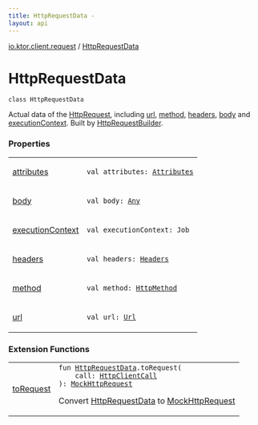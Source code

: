 ```yaml
---
title: HttpRequestData - 
layout: api
---
```


<div class='api-docs-breadcrumbs'><a href="../index.html">io.ktor.client.request</a> / <a href="./index.html">HttpRequestData</a></div>

# HttpRequestData

<div class="signature"><code><span class="keyword">class </span><span class="identifier">HttpRequestData</span></code></div>

Actual data of the <a href="../-http-request/index.html">HttpRequest</a>, including <a href="url.html">url</a>, <a href="method.html">method</a>, <a href="headers.html">headers</a>, <a href="body.html">body</a> and <a href="execution-context.html">executionContext</a>.
Built by <a href="../-http-request-builder/index.html">HttpRequestBuilder</a>.

### Properties

<table class="api-docs-table">
<tbody>
<tr>
<td markdown="1">

<a href="attributes.html">attributes</a>


</td>
<td markdown="1">
<div class="signature"><code><span class="keyword">val </span><span class="identifier">attributes</span><span class="symbol">: </span><a href="../../io.ktor.util/-attributes/index.html"><span class="identifier">Attributes</span></a></code></div>

</td>
</tr>
<tr>
<td markdown="1">

<a href="body.html">body</a>


</td>
<td markdown="1">
<div class="signature"><code><span class="keyword">val </span><span class="identifier">body</span><span class="symbol">: </span><a href="https://kotlinlang.org/api/latest/jvm/stdlib/kotlin/-any/index.html"><span class="identifier">Any</span></a></code></div>

</td>
</tr>
<tr>
<td markdown="1">

<a href="execution-context.html">executionContext</a>


</td>
<td markdown="1">
<div class="signature"><code><span class="keyword">val </span><span class="identifier">executionContext</span><span class="symbol">: </span><span class="identifier">Job</span></code></div>

</td>
</tr>
<tr>
<td markdown="1">

<a href="headers.html">headers</a>


</td>
<td markdown="1">
<div class="signature"><code><span class="keyword">val </span><span class="identifier">headers</span><span class="symbol">: </span><a href="../../io.ktor.http/-headers/index.html"><span class="identifier">Headers</span></a></code></div>

</td>
</tr>
<tr>
<td markdown="1">

<a href="method.html">method</a>


</td>
<td markdown="1">
<div class="signature"><code><span class="keyword">val </span><span class="identifier">method</span><span class="symbol">: </span><a href="../../io.ktor.http/-http-method/index.html"><span class="identifier">HttpMethod</span></a></code></div>

</td>
</tr>
<tr>
<td markdown="1">

<a href="url.html">url</a>


</td>
<td markdown="1">
<div class="signature"><code><span class="keyword">val </span><span class="identifier">url</span><span class="symbol">: </span><a href="../../io.ktor.http/-url/index.html"><span class="identifier">Url</span></a></code></div>

</td>
</tr>
</tbody>
</table>

### Extension Functions

<table class="api-docs-table">
<tbody>
<tr>
<td markdown="1">

<a href="../../io.ktor.client.engine.mock/to-request.html">toRequest</a>


</td>
<td markdown="1">
<div class="signature"><code><span class="keyword">fun </span><a href="./index.md"><span class="identifier">HttpRequestData</span></a><span class="symbol">.</span><span class="identifier">toRequest</span><span class="symbol">(</span><br/>&nbsp;&nbsp;&nbsp;&nbsp;<span class="parameterName" id="io.ktor.client.engine.mock$toRequest(io.ktor.client.request.HttpRequestData, io.ktor.client.call.HttpClientCall)/call">call</span><span class="symbol">:</span>&nbsp;<a href="../../io.ktor.client.call/-http-client-call/index.html"><span class="identifier">HttpClientCall</span></a><br/><span class="symbol">)</span><span class="symbol">: </span><a href="../../io.ktor.client.engine.mock/-mock-http-request/index.html"><span class="identifier">MockHttpRequest</span></a></code></div>

Convert <a href="./index.md">HttpRequestData</a> to <a href="../../io.ktor.client.engine.mock/-mock-http-request/index.html">MockHttpRequest</a>


</td>
</tr>
</tbody>
</table>
